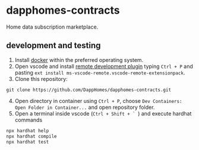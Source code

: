 # dapphomes-contracts

Home data subscription marketplace.

## development and testing

1. Install [docker](https://docs.docker.com/engine/install/) within the preferred operating system.
2. Open vscode and install [remote development plugin](https://marketplace.visualstudio.com/items?itemName=ms-vscode-remote.vscode-remote-extensionpack) typing `Ctrl + P` and pasting `ext install ms-vscode-remote.vscode-remote-extensionpack`.
3. Clone this repository:
```
git clone https://github.com/DappHomes/dapphomes-contracts.git
```
4. Open directory in container using `Ctrl + P`, choose `Dev Containers: Open Folder in Container...` and open repository folder.
5. Open a terminal inside vscode (``Ctrl + Shift + ` ``) and execute hardhat commands

```bash
npx hardhat help
npx hardhat compile
npx hardhat test
```
